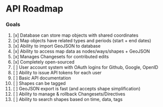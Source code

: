 # API Roadmap

### Goals

1. [x] Database can store map objects with shared coordinates
2. [x] Map objects have related types and periods (start + end dates)
3. [x] Ability to import GeoJSON to database
4. [x] Ability to access map data as nodes/ways/shapes + GeoJSON
5. [x] Manages Changesets for contributed edits
6. [x] Completely open-sourced
7. [ ] User account system with OAuth logins for Github, Google, OpenID
8. [ ] Ability to issue API tokens for each user
9. [ ] Basic API documentation
10. [ ] Shapes can be tagged
11. [ ] GeoJSON export is fast (and accepts shape simplification)
12. [ ] Ability to manage & rollback Changesets/Directives
13. [ ] Ability to search shapes based on time, data, tags
